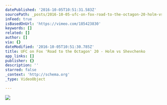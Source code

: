 ```yaml
---
datePublished: '2016-10-05T10:51:31.583Z'
sourcePath: _posts/2016-10-05-ufc-on-fox-road-to-the-octagon-20-holm-vs-shevchenko.md
inFeed: true
isBasedOnUrl: 'https://vimeo.com/185423830'
keywords: []
related: []
author: []
via: {}
dateModified: '2016-10-05T10:51:30.785Z'
title: UFC on Fox 'Road to the Octagon' 20 - Holm vs Shevchenko
app_links: []
publisher: {}
description: ''
starred: false
_context: 'http://schema.org'
_type: VideoObject

---
```

![](https://the-grid-user-content.s3-us-west-2.amazonaws.com/ddad0113-d6f3-4ff4-8944-76a4a30d0910.jpg)